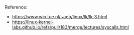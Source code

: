 Reference:
* https://www.win.tue.nl/~aeb/linux/lk/lk-3.html
* https://linux-kernel-labs.github.io/refs/pull/183/merge/lectures/syscalls.html
